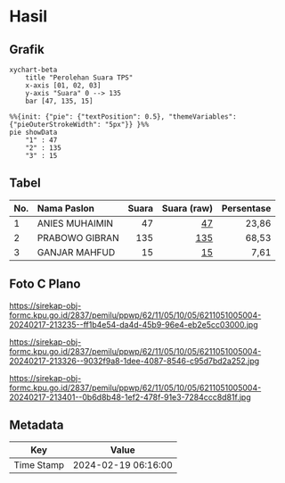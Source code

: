 # Hasil

## Grafik

```mermaid
xychart-beta
    title "Perolehan Suara TPS"
    x-axis [01, 02, 03]
    y-axis "Suara" 0 --> 135
    bar [47, 135, 15]
```

```mermaid
%%{init: {"pie": {"textPosition": 0.5}, "themeVariables": {"pieOuterStrokeWidth": "5px"}} }%%
pie showData
    "1" : 47
    "2" : 135
    "3" : 15
```

## Tabel

| No. | Nama Paslon    | Suara | Suara (raw) | Persentase |
|:--- |:-------------- | -----:| -----------:| ----------:|
| 1   | ANIES MUHAIMIN | 47    | [47][p-1]   | 23,86      |
| 2   | PRABOWO GIBRAN | 135   | [135][p-2]  | 68,53      |
| 3   | GANJAR MAHFUD  | 15    | [15][p-3]   | 7,61       |


[p-1]: https://github.com/gigit-pemilu/pemilu-2024-62-kalimantan-tengah/blob/main/pilpres/hitung-suara/sub/62-kalimantan-tengah/sub/11-pulang-pisau/sub/05-kahayan-hilir/sub/1005-pulang-pisau/sub/004-tps/sub/paslon-1.txt
[p-2]: https://github.com/gigit-pemilu/pemilu-2024-62-kalimantan-tengah/blob/main/pilpres/hitung-suara/sub/62-kalimantan-tengah/sub/11-pulang-pisau/sub/05-kahayan-hilir/sub/1005-pulang-pisau/sub/004-tps/sub/paslon-2.txt
[p-3]: https://github.com/gigit-pemilu/pemilu-2024-62-kalimantan-tengah/blob/main/pilpres/hitung-suara/sub/62-kalimantan-tengah/sub/11-pulang-pisau/sub/05-kahayan-hilir/sub/1005-pulang-pisau/sub/004-tps/sub/paslon-3.txt

## Foto C Plano

https://sirekap-obj-formc.kpu.go.id/2837/pemilu/ppwp/62/11/05/10/05/6211051005004-20240217-213235--ff1b4e54-da4d-45b9-96e4-eb2e5cc03000.jpg

https://sirekap-obj-formc.kpu.go.id/2837/pemilu/ppwp/62/11/05/10/05/6211051005004-20240217-213326--9032f9a8-1dee-4087-8546-c95d7bd2a252.jpg

https://sirekap-obj-formc.kpu.go.id/2837/pemilu/ppwp/62/11/05/10/05/6211051005004-20240217-213401--0b6d8b48-1ef2-478f-91e3-7284ccc8d81f.jpg


## Metadata

| Key        | Value               |
| ---------- | ------------------- |
| Time Stamp | 2024-02-19 06:16:00 |



